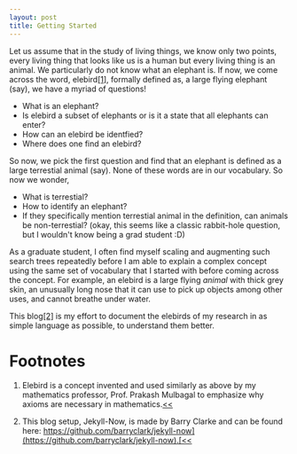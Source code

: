 ```yaml
---
layout: post
title: Getting Started
---
```


Let us assume that in the study of living things, we know only two points, every living thing that looks like us is a human but every living thing is an animal. We particularly do not know what an elephant is. If now, we come across the word, elebird<span id="a1">[[1]](#f1)</span>, formally defined as, a large flying elephant (say), we have a myriad of questions!
- What is an elephant?
- Is elebird a subset of elephants or is it a state that all elephants can enter?
- How can an elebird be identfied?
- Where does one find an elebird?

So now, we pick the first question and find that an elephant is defined as a large terrestial animal (say). None of these words are in our vocabulary. So now we wonder, 
- What is terrestial?
- How to identify an elephant?
- If they specifically mention terrestial animal in the definition, can animals be non-terrestial? (okay, this seems like a classic rabbit-hole question, but I wouldn't know being a grad student :D)

As a graduate student, I often find myself scaling and augmenting such search trees repeatedly before I am able to explain a complex concept using the same set of vocabulary that I started with before coming across the concept. For example, an elebird is a large flying *animal* with thick grey skin, an unusually long nose that it can use to pick up objects among other uses, and cannot breathe under water.

This blog<span id="a2">[[2]](#f2)</span> is my effort to document the elebirds of my research in as simple language as possible, to understand them better.

Footnotes
=========

1. <span id="f1"></span> Elebird is a concept invented and used similarly as above by my mathematics professor, Prof. Prakash Mulbagal to emphasize why axioms are necessary in mathematics.[<<](#a1)

2. <span id="f2"></span>This blog setup, Jekyll-Now, is made by Barry Clarke and can be found here: [https://github.com/barryclark/jekyll-now](https://github.com/barryclark/jekyll-now).[<<](#a2)
